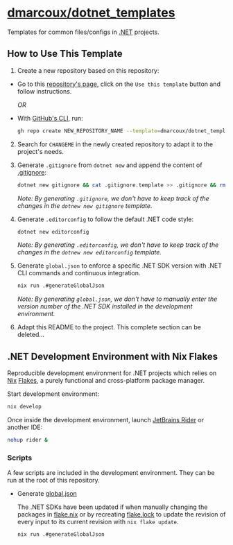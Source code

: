 # <a href="https://github.com/dmarcoux/dotnet_templates">dmarcoux/dotnet_templates</a>

Templates for common files/configs in [.NET](https://dotnet.microsoft.com/)
projects.

## How to Use This Template

1. Create a new repository based on this repository:

- Go to this [repository's page](https://github.com/dmarcoux/dotnet_templates),
  click on the `Use this template` button and follow instructions.

  *OR*

- With [GitHub's CLI](https://github.com/cli/cli), run:

  ```bash
  gh repo create NEW_REPOSITORY_NAME --template=dmarcoux/dotnet_templates --clone --private/--public
  ```

2. Search for `CHANGEME` in the newly created repository to adapt it to the
   project's needs.

3. Generate `.gitignore` from `dotnet new` and append the content of [.gitignore](./.gitignore):

   ```bash
   dotnet new gitignore && cat .gitignore.template >> .gitignore && rm .gitignore.template
   ```

   _Note: By generating `.gitignore`, we don't have to keep track of the changes in the `dotnew new gitignore` template._

5. Generate `.editorconfig` to follow the default .NET code style:

   ```bash
   dotnet new editorconfig
   ```

   _Note: By generating `.editorconfig`, we don't have to keep track of the changes in the `dotnew new editorconfig` template._

6. Generate  `global.json` to enforce a specific .NET SDK version with .NET CLI commands and continuous integration.

   ```bash
   nix run .#generateGlobalJson
   ```

   _Note: By generating `global.json`, we don't have to manually enter the version number of the .NET SDK installed in the development environment._

7. Adapt this README to the project. This complete section can be deleted...

## .NET Development Environment with Nix Flakes

Reproducible development environment for .NET projects which relies on
[Nix](https://github.com/NixOS/nix) [Flakes](https://nixos.wiki/wiki/Flakes),
a purely functional and cross-platform package manager.

Start development environment:

```bash
nix develop
```

Once inside the development environment, launch [JetBrains Rider](https://www.jetbrains.com/rider/)
or another IDE:

```bash
nohup rider &
```

### Scripts

A few scripts are included in the development environment. They can be run at
the root of this repository.

- Generate [global.json](./global.json)

  The .NET SDKs have been updated if when manually changing the packages in
  [flake.nix](./flake.nix) or by recreating [flake.lock](./flake.lock) to update
  the revision of every input to its current revision with `nix flake update`.

  ```bash
  nix run .#generateGlobalJson
  ```
